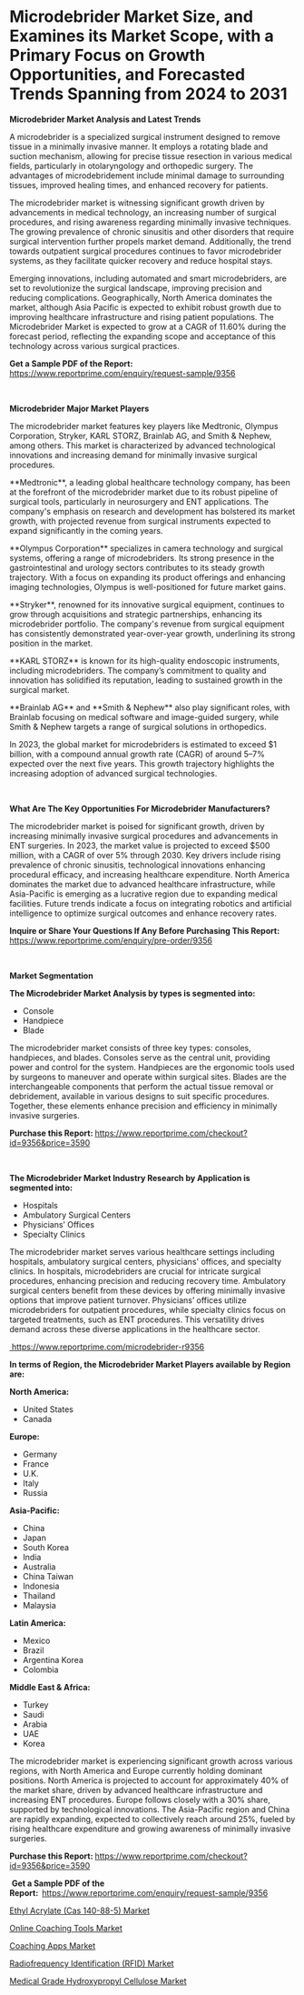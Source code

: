 <p><h1>Microdebrider Market Size, and Examines its Market Scope, with a Primary Focus on Growth Opportunities, and Forecasted Trends Spanning from 2024 to 2031</h1></p><p><strong>Microdebrider Market Analysis and Latest Trends</strong></p>
<p><p>A microdebrider is a specialized surgical instrument designed to remove tissue in a minimally invasive manner. It employs a rotating blade and suction mechanism, allowing for precise tissue resection in various medical fields, particularly in otolaryngology and orthopedic surgery. The advantages of microdebridement include minimal damage to surrounding tissues, improved healing times, and enhanced recovery for patients.</p><p>The microdebrider market is witnessing significant growth driven by advancements in medical technology, an increasing number of surgical procedures, and rising awareness regarding minimally invasive techniques. The growing prevalence of chronic sinusitis and other disorders that require surgical intervention further propels market demand. Additionally, the trend towards outpatient surgical procedures continues to favor microdebrider systems, as they facilitate quicker recovery and reduce hospital stays.</p><p>Emerging innovations, including automated and smart microdebriders, are set to revolutionize the surgical landscape, improving precision and reducing complications. Geographically, North America dominates the market, although Asia Pacific is expected to exhibit robust growth due to improving healthcare infrastructure and rising patient populations. The Microdebrider Market is expected to grow at a CAGR of 11.60% during the forecast period, reflecting the expanding scope and acceptance of this technology across various surgical practices.</p></p>
<p><strong>Get a Sample PDF of the Report:&nbsp;</strong> <a href="https://www.reportprime.com/enquiry/request-sample/9356">https://www.reportprime.com/enquiry/request-sample/9356</a></p>
<p>&nbsp;</p>
<p><strong>Microdebrider Major Market Players</strong></p>
<p><p>The microdebrider market features key players like Medtronic, Olympus Corporation, Stryker, KARL STORZ, Brainlab AG, and Smith & Nephew, among others. This market is characterized by advanced technological innovations and increasing demand for minimally invasive surgical procedures.</p><p>**Medtronic**, a leading global healthcare technology company, has been at the forefront of the microdebrider market due to its robust pipeline of surgical tools, particularly in neurosurgery and ENT applications. The company's emphasis on research and development has bolstered its market growth, with projected revenue from surgical instruments expected to expand significantly in the coming years.</p><p>**Olympus Corporation** specializes in camera technology and surgical systems, offering a range of microdebriders. Its strong presence in the gastrointestinal and urology sectors contributes to its steady growth trajectory. With a focus on expanding its product offerings and enhancing imaging technologies, Olympus is well-positioned for future market gains.</p><p>**Stryker**, renowned for its innovative surgical equipment, continues to grow through acquisitions and strategic partnerships, enhancing its microdebrider portfolio. The company's revenue from surgical equipment has consistently demonstrated year-over-year growth, underlining its strong position in the market.</p><p>**KARL STORZ** is known for its high-quality endoscopic instruments, including microdebriders. The company’s commitment to quality and innovation has solidified its reputation, leading to sustained growth in the surgical market.</p><p>**Brainlab AG** and **Smith & Nephew** also play significant roles, with Brainlab focusing on medical software and image-guided surgery, while Smith & Nephew targets a range of surgical solutions in orthopedics.</p><p>In 2023, the global market for microdebriders is estimated to exceed $1 billion, with a compound annual growth rate (CAGR) of around 5–7% expected over the next five years. This growth trajectory highlights the increasing adoption of advanced surgical technologies.</p></p>
<p>&nbsp;</p>
<p><strong>What Are The Key Opportunities For Microdebrider Manufacturers?</strong></p>
<p><p>The microdebrider market is poised for significant growth, driven by increasing minimally invasive surgical procedures and advancements in ENT surgeries. In 2023, the market value is projected to exceed $500 million, with a CAGR of over 5% through 2030. Key drivers include rising prevalence of chronic sinusitis, technological innovations enhancing procedural efficacy, and increasing healthcare expenditure. North America dominates the market due to advanced healthcare infrastructure, while Asia-Pacific is emerging as a lucrative region due to expanding medical facilities. Future trends indicate a focus on integrating robotics and artificial intelligence to optimize surgical outcomes and enhance recovery rates.</p></p>
<p><strong>Inquire or Share Your Questions If Any Before Purchasing This Report:</strong> <a href="https://www.reportprime.com/enquiry/pre-order/9356">https://www.reportprime.com/enquiry/pre-order/9356</a></p>
<p>&nbsp;</p>
<p><strong>Market Segmentation</strong></p>
<p><strong>The Microdebrider Market Analysis by types is segmented into:</strong></p>
<p><ul><li>Console</li><li>Handpiece</li><li>Blade</li></ul></p>
<p><p>The microdebrider market consists of three key types: consoles, handpieces, and blades. Consoles serve as the central unit, providing power and control for the system. Handpieces are the ergonomic tools used by surgeons to maneuver and operate within surgical sites. Blades are the interchangeable components that perform the actual tissue removal or debridement, available in various designs to suit specific procedures. Together, these elements enhance precision and efficiency in minimally invasive surgeries.</p></p>
<p><strong>Purchase this Report:&nbsp;</strong><a href="https://www.reportprime.com/checkout?id=9356&price=3590">https://www.reportprime.com/checkout?id=9356&price=3590</a></p>
<p>&nbsp;</p>
<p><strong>The Microdebrider Market Industry Research by Application is segmented into:</strong></p>
<p><ul><li>Hospitals</li><li>Ambulatory Surgical Centers</li><li>Physicians’ Offices</li><li>Specialty Clinics</li></ul></p>
<p><p>The microdebrider market serves various healthcare settings including hospitals, ambulatory surgical centers, physicians' offices, and specialty clinics. In hospitals, microdebriders are crucial for intricate surgical procedures, enhancing precision and reducing recovery time. Ambulatory surgical centers benefit from these devices by offering minimally invasive options that improve patient turnover. Physicians’ offices utilize microdebriders for outpatient procedures, while specialty clinics focus on targeted treatments, such as ENT procedures. This versatility drives demand across these diverse applications in the healthcare sector.</p></p>
<p><a href="https://www.reportprime.com/microdebrider-r9356">&nbsp;https://www.reportprime.com/microdebrider-r9356</a></p>
<p><strong>In terms of Region, the Microdebrider Market Players available by Region are:</strong></p>
<p>
    <p> <strong> North America: </strong>
        <ul>
            <li>United States</li>
            <li>Canada</li>
        </ul>
        </p> 
    <p> <strong> Europe: </strong>
        <ul>
            <li>Germany</li>
            <li>France</li>
            <li>U.K.</li>
            <li>Italy</li>
            <li>Russia</li>
        </ul>
        </p> 
    <p> <strong> Asia-Pacific: </strong>
        <ul>
            <li>China</li>
            <li>Japan</li>
            <li>South Korea</li>
            <li>India</li>
            <li>Australia</li>
            <li>China Taiwan</li>
            <li>Indonesia</li>
            <li>Thailand</li>
            <li>Malaysia</li>
        </ul>
        </p> 
    <p> <strong> Latin America: </strong>
        <ul>
            <li>Mexico</li>
            <li>Brazil</li>
            <li>Argentina Korea</li>
            <li>Colombia</li>
        </ul>
        </p> 
    <p> <strong> Middle East & Africa: </strong>
        <ul>
            <li>Turkey</li>
            <li>Saudi</li>
            <li>Arabia</li>
            <li>UAE</li>
            <li>Korea</li>
        </ul>
    </p>
    </p>
<p><p>The microdebrider market is experiencing significant growth across various regions, with North America and Europe currently holding dominant positions. North America is projected to account for approximately 40% of the market share, driven by advanced healthcare infrastructure and increasing ENT procedures. Europe follows closely with a 30% share, supported by technological innovations. The Asia-Pacific region and China are rapidly expanding, expected to collectively reach around 25%, fueled by rising healthcare expenditure and growing awareness of minimally invasive surgeries.</p></p>
<p><strong>Purchase this Report: </strong><a href="https://www.reportprime.com/checkout?id=9356&price=3590">https://www.reportprime.com/checkout?id=9356&price=3590</a></p>
<p>&nbsp;<strong>Get a Sample PDF of the Report:&nbsp;&nbsp;</strong><a href="https://www.reportprime.com/enquiry/request-sample/9356">https://www.reportprime.com/enquiry/request-sample/9356</a></p>
<p><strong></strong></p>
<p><p><a href="https://issuu.com/reportprime-2/docs/ethyl-acrylate-cas-140-88-5-market-_72545d06cb55cc">Ethyl Acrylate (Cas 140-88-5) Market</a></p><p><a href="https://www.linkedin.com/pulse/emerging-trends-online-coaching-tools-market-global-outlook-7ngmf?trackingId=XfjH0IF9StOSaISVXKkuRw%3D%3D">Online Coaching Tools Market</a></p><p><a href="https://www.linkedin.com/pulse/coaching-apps-market-growth-outlook-from-2024-2031-projecting-blzqf?trackingId=nH7ze4kmR06sQ7Y19eMq%2Fg%3D%3D">Coaching Apps Market</a></p><p><a href="https://medium.com/@lindakreitz382024/this-report-aims-to-provide-a-comprehensive-presentation-of-the-global-market-for-radiofrequency-5b5b40337f99">Radiofrequency Identification (RFID) Market</a></p><p><a href="https://medium.com/@lindakreitz382024/the-medical-grade-hydroxypropyl-cellulose-market-report-analyzes-important-operational-and-fe74dcd336e5">Medical Grade Hydroxypropyl Cellulose Market</a></p></p>